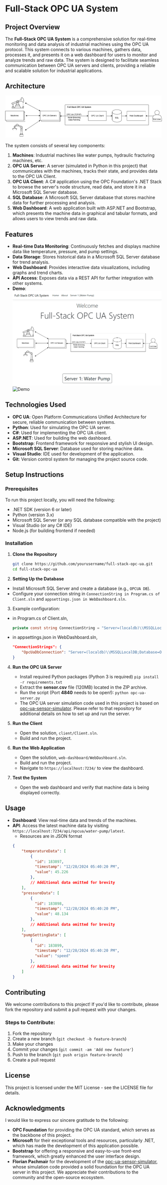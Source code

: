 
# Full-Stack OPC UA System

## Project Overview

The **Full-Stack OPC UA System** is a comprehensive solution for real-time monitoring and data analysis of industrial machines using the OPC UA protocol. This system connects to various machines, gathers data, processes it, and presents it on a web dashboard for users to monitor and analyze trends and raw data. The system is designed to facilitate seamless communication between OPC UA servers and clients, providing a reliable and scalable solution for industrial applications.

## Architecture

![Overview](./images/overview.png)

The system consists of several key components:

1. **Machines**: Industrial machines like water pumps, hydraulic fracturing machines, etc.
2. **OPC UA Server**: A server (simulated in Python in this project) that communicates with the machines, tracks their state, and provides data to the OPC UA Client.
3. **OPC UA Client**: A C# application using the OPC Foundation's .NET Stack to browse the server's node structure, read data, and store it in a Microsoft SQL Server database.
4. **SQL Database**: A Microsoft SQL Server database that stores machine data for further processing and analysis.
5. **Web Dashboard**: A web application built with ASP.NET and Bootstrap, which presents the machine data in graphical and tabular formats, and allows users to view trends and raw data.

## Features

- **Real-time Data Monitoring**: Continuously fetches and displays machine data like temperature, pressure, and pump settings.
- **Data Storage**: Stores historical data in a Microsoft SQL Server database for trend analysis.
- **Web Dashboard**: Provides interactive data visualizations, including graphs and trend charts.
- **API Access**: Exposes data via a REST API for further integration with other systems.
- **Demo**:
![HomePage](./images/home.png)
![Demo](./images/demo.gif)

## Technologies Used

- **OPC UA**: Open Platform Communications Unified Architecture for secure, reliable communication between systems.
- **Python**: Used for simulating the OPC UA server.
- **C#**: Used for implementing the OPC UA client.
- **ASP.NET**: Used for building the web dashboard.
- **Bootstrap**: Frontend framework for responsive and stylish UI design.
- **Microsoft SQL Server**: Database used for storing machine data.
- **Visual Studio**: IDE used for development of the application.
- **Git**: Version control system for managing the project source code.

## Setup Instructions

### Prerequisites

To run this project locally, you will need the following:

- .NET SDK (version 6 or later)
- Python (version 3.x)
- Microsoft SQL Server (or any SQL database compatible with the project)
- Visual Studio (or any C# IDE)
- Node.js (for building frontend if needed)

### Installation

1. **Clone the Repository**

   ```bash
   git clone https://github.com/yourusername/full-stack-opc-ua.git
   cd full-stack-opc-ua
   ```
2. **Setting Up the Database**

-   Install Microsoft SQL Server and create a database (e.g., `OPCUA DB`).
-   Configure your connection string in `ConnectionString in Program.cs of Client.sln` and `appsettings.json in WebDashboard.sln`.
3.  Example configuration:

- in Program.cs of Client.sln,
    ```csharp
    private const string ConnectionString = "Server=(localdb)\\MSSQLLocalDB;Database=OPCUA DB;Trusted_Connection=True;";
    ```
- in appsettings.json in WebDashboard.sln,
    ```json
    "ConnectionStrings": { 
	    "OpcUaDbConnection": "Server=(localdb)\\MSSQLLocalDB;Database=OPCUA DB;Trusted_Connection=True;"
	}
    ```
4.  **Run the OPC UA Server**
    
	- Install required Python packages (Python 3 is required)
		`pip install -r requirements.txt`
	- Extract the  **sensor.csv**  file (120MB) located in the ZIP archive.
	- Run the script (Port  **4840**  needs to be open!):
	    `python opc-ua-server.py`  
	- The OPC UA server simulation code used in this project is based on [opc-ua-sensor-simulator](https://github.com/flopach/opc-ua-sensor-simulator). Please refer to that repository for additional details on how to set up and run the server.
5. **Run the Client**

	- Open the solution, `client/Client.sln`.
    - Build and run the project.
7.  **Run the Web Application**
    
    -   Open the solution, `web-dashboard/WebDashboard.sln`.
    -   Build and run the project.
    -   Navigate to `https://localhost:7234/` to view the dashboard.
8.  **Test the System**
    
    -   Open the web dashboard and verify that machine data is being displayed correctly.

## Usage

-   **Dashboard**: View real-time data and trends of the machines.
-   **API**: Access the latest machine data by visiting `https://localhost:7234/api/opcua/water-pump/latest`.
	- Resources are in JSON format
	```json
	{
		"temperatureData": [
		    {
		      "id": 183897,
		      "timestamp": "12/28/2024 05:40:20 PM",
		      "value": 45.226
		    },
		    // Additional data omitted for brevity
		],
		"pressureData": [
		    {
		      "id": 183898,
		      "timestamp": "12/28/2024 05:40:20 PM",
		      "value": 48.134
		    },
		    // Additional data omitted for brevity
		],
		"pumpSettingData": [
		    {
		      "id": 183899,
		      "timestamp": "12/28/2024 05:40:20 PM",
		      "value": "speed"
		    },
		    // Additional data omitted for brevity
		]
	}
	```

## Contributing

We welcome contributions to this project! If you'd like to contribute, please fork the repository and submit a pull request with your changes.

### Steps to Contribute:

1.  Fork the repository
2.  Create a new branch (`git checkout -b feature-branch`)
3.  Make your changes
4.  Commit your changes (`git commit -am 'Add new feature'`)
5.  Push to the branch (`git push origin feature-branch`)
6.  Create a pull request

## License

This project is licensed under the MIT License - see the LICENSE file for details.


## Acknowledgments

I would like to express our sincere gratitude to the following:

- **OPC Foundation** for providing the OPC UA standard, which serves as the backbone of this project.
- **Microsoft** for their exceptional tools and resources, particularly .NET, which has made the development of this application possible.
- **Bootstrap** for offering a responsive and easy-to-use front-end framework, which greatly enhanced the user interface design.
- **Florian Pachmair** for the development of the [opc-ua-sensor-simulator](https://github.com/flopach/opc-ua-sensor-simulator), whose simulation code provided a solid foundation for the OPC UA server in this project. We appreciate their contributions to the community and the open-source ecosystem.